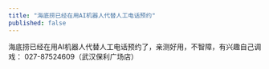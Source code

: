 ```yaml
---
title: "海底捞已经在用AI机器人代替人工电话预约"
published: false
---
```

海底捞已经在用AI机器人代替人工电话预约了，亲测好用，不智障，有兴趣自己调戏： 027-87524609（武汉保利广场店）

